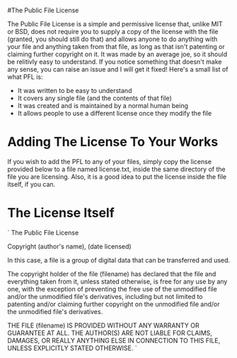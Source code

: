 #The Public File License

The Public File License is a simple and permissive license that, unlike MIT or
BSD, does not require you to supply a copy of the license with the file
(granted, you should still do that) and allows anyone to do anything with your
file and anything taken from that file, as long as that isn't patenting or
claiming further copyright on it. It was made by an average joe, so it should
be relitivly easy to understand. If you notice something that doesn't make any
sense, you can raise an issue and I will get it fixed! Here's a small list of
what PFL is:

 * It was written to be easy to understand
 * It covers any single file (and the contents of that file)
 * It was created and is maintained by a normal human being
 * It allows people to use a different license once they modify the file

Adding The License To Your Works
================================

If you wish to add the PFL to any of your files, simply copy the license
provided below to a file named license.txt, inside the same directory of the
file you are licensing. Also, it is a good idea to put the license inside the
file itself, if you can.

The License Itself
==================
`
The Public File License

Copyright (author's name), (date licensed)

In this case, a file is a group of digital data that can be transferred and
used.

The copyright holder of the file (filename) has declared that the file and
everything taken from it, unless stated otherwise, is free for any use by any
one, with the exception of preventing the free use of the unmodified file
and/or the unmodified file's derivatives, including but not limited
to patenting and/or claiming further copyright on the unmodified file and/or
the unmodified file's derivatives.

THE FILE (filename) IS PROVIDED WITHOUT ANY WARRANTY OR GUARANTEE AT ALL. THE
AUTHOR(S) ARE NOT LIABLE FOR CLAIMS, DAMAGES, OR REALLY ANYTHING ELSE IN
CONNECTION TO THIS FILE, UNLESS EXPLICITLY STATED OTHERWISE.
`
